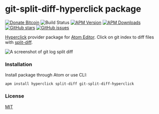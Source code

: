 # git-split-diff-hyperclick package

[![Donate Bitcoin](https://img.shields.io/badge/donate-$10-orange.svg)](https://blockchain.info/payment_request?address=1Ndg2GN1r4UfyqBtAUgLmVVjv8a9xYokU5&message=I+like+your+GitHub+Project!&amount_local=10&currency=USD&nosavecurrency=true)
![Build Status](https://travis-ci.org/yacut/git-split-diff-hyperclick.svg?branch=master)
[![APM Version](https://img.shields.io/apm/v/git-split-diff-hyperclick.svg)](https://atom.io/packages/git-split-diff-hyperclick)
[![APM Downloads](https://img.shields.io/apm/dm/git-split-diff-hyperclick.svg)](https://atom.io/packages/git-split-diff-hyperclick)
[![GitHub stars](https://img.shields.io/github/stars/yacut/git-split-diff-hyperclick.svg)](https://github.com/yacut/git-split-diff-hyperclick/stargazers)
[![GitHub issues](https://img.shields.io/github/issues/yacut/git-split-diff-hyperclick.svg)](https://github.com/yacut/git-split-diff-hyperclick/issues)

[Hyperclick](https://atom.io/packages/hyperclick) provider package for [Atom Editor](https://atom.io/). Click on git index to diff files with [split-diff](https://atom.io/packages/split-diff).

![A screenshot of git log split diff](https://raw.githubusercontent.com/yacut/git-split-diff-hyperclick/master/demo.gif)


### Installation

Install package through Atom or use CLI:
```
apm install hyperclick split-diff git-split-diff-hyperclick
```

### License

[MIT](./LICENSE)
